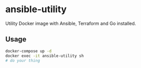 # ansible-utility
Utility Docker image with Ansible, Terraform and Go installed.

## Usage

```bash
docker-compose up -d
docker exec -it ansible-utility sh
# do your thing
```
